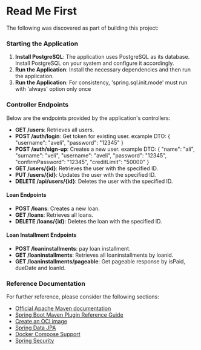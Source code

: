 # Read Me First

The following was discovered as part of building this project:

### Starting the Application

1. **Install PostgreSQL**: The application uses PostgreSQL as its database. Install PostgreSQL on your system and configure it accordingly.
2. **Run the Application**: Install the necessary dependencies and then run the application.
2. **Run the Application**: For consistency, 'spring.sql.init.mode' must run with 'always' option only once

### Controller Endpoints

Below are the endpoints provided by the application's controllers:

- **GET /users**: Retrieves all users.
- **POST /auth/login**: Get token for existing user.
  example DTO:
   {
  "username": "aveli",
  "password": "12345"
    }
- **POST /auth/sign-up**: Creates a new user.
  example DTO:
  {
  "name": "ali",
  "surname": "veli",
  "username": "aveli",
  "password": "12345",
  "confirmPassword": "12345",
  "creditLimit": "50000"
  }
- **GET /users/{id}**: Retrieves the user with the specified ID.
- **PUT /users/{id}**: Updates the user with the specified ID. 
- **DELETE /api/users/{id}**: Deletes the user with the specified ID.

#### Loan Endpoints

- **POST /loans**: Creates a new loan.
- **GET /loans**: Retrieves all loans.
- **DELETE /loans/{id}**: Deletes the loan with the specified ID.
#### Loan Installment Endpoints

- **POST /loaninstallments**: pay loan installment.
- **GET /loaninstallments**: Retrieves all loaninstallments by loanid.
- **GET /loaninstallments/pageable**: Get pageable response by isPaid, dueDate and loanId.

### Reference Documentation

For further reference, please consider the following sections:

* [Official Apache Maven documentation](https://maven.apache.org/guides/index.html)
* [Spring Boot Maven Plugin Reference Guide](https://docs.spring.io/spring-boot/3.4.0/maven-plugin)
* [Create an OCI image](https://docs.spring.io/spring-boot/3.4.0/maven-plugin/build-image.html)
* [Spring Data JPA](https://docs.spring.io/spring-boot/3.4.0/reference/data/sql.html#data.sql.jpa-and-spring-data)
* [Docker Compose Support](https://docs.spring.io/spring-boot/3.4.0/reference/features/dev-services.html#features.dev-services.docker-compose)
* [Spring Security](https://docs.spring.io/spring-boot/3.4.0/reference/web/spring-security.html)
